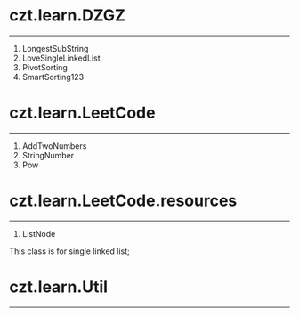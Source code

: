 # czt.learn.DZGZ
------
1. LongestSubString
2. LoveSingleLinkedList
3. PivotSorting
4. SmartSorting123

# czt.learn.LeetCode
------
1. AddTwoNumbers
2. StringNumber
3. Pow

# czt.learn.LeetCode.resources
------
1. ListNode

This class is for single linked list;

# czt.learn.Util
------